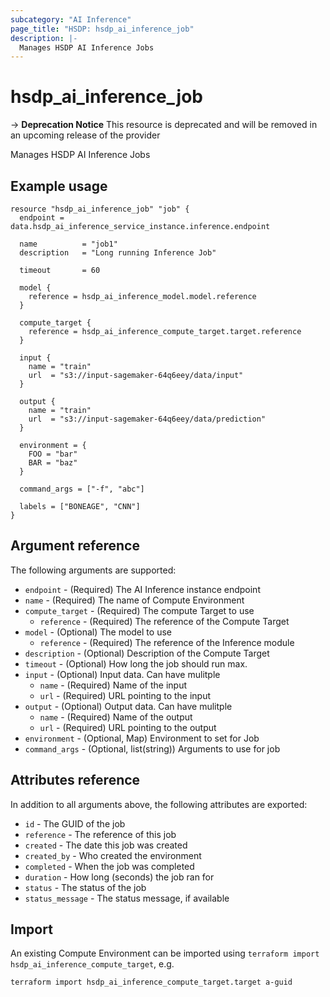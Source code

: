 ```yaml
---
subcategory: "AI Inference"
page_title: "HSDP: hsdp_ai_inference_job"
description: |-
  Manages HSDP AI Inference Jobs
---
```


# hsdp_ai_inference_job

-> **Deprecation Notice** This resource is deprecated and will be removed in an upcoming release of the provider

Manages HSDP AI Inference Jobs

## Example usage

```hcl
resource "hsdp_ai_inference_job" "job" {
  endpoint = data.hsdp_ai_inference_service_instance.inference.endpoint
  
  name          = "job1"
  description   = "Long running Inference Job"
  
  timeout       = 60
  
  model {
    reference = hsdp_ai_inference_model.model.reference
  }
  
  compute_target {
    reference = hsdp_ai_inference_compute_target.target.reference
  }
  
  input {
    name = "train"
    url  = "s3://input-sagemaker-64q6eey/data/input"
  }
  
  output {
    name = "train"
    url  = "s3://input-sagemaker-64q6eey/data/prediction"
  }
  
  environment = {
    FOO = "bar"
    BAR = "baz"
  }

  command_args = ["-f", "abc"]
  
  labels = ["BONEAGE", "CNN"]
}
```

## Argument reference

The following arguments are supported:

* `endpoint` - (Required) The AI Inference instance endpoint
* `name` - (Required) The name of Compute Environment
* `compute_target` - (Required) The compute Target to use
  * `reference` - (Required) The reference of the Compute Target
* `model` - (Optional) The model to use
  * `reference` - (Required) The reference of the Inference module
* `description` - (Optional) Description of the Compute Target
* `timeout` - (Optional) How long the job should run max.
* `input` - (Optional) Input data. Can have mulitple
  * `name` - (Required) Name of the input
  * `url` - (Required) URL pointing to the input
* `output` - (Optional) Output data. Can have mulitple
  * `name` - (Required) Name of the output
  * `url` - (Required) URL pointing to the output
* `environment` - (Optional, Map) Environment to set for Job
* `command_args` - (Optional, list(string)) Arguments to use for job

## Attributes reference

In addition to all arguments above, the following attributes are exported:

* `id` - The GUID of the job
* `reference` - The reference of this job
* `created` - The date this job was created
* `created_by` - Who created the environment
* `completed` - When the job was completed
* `duration` - How long (seconds) the job ran for
* `status` - The status of the job
* `status_message` - The status message, if available

## Import

An existing Compute Environment can be imported using `terraform import hsdp_ai_inference_compute_target`, e.g.

```bash
terraform import hsdp_ai_inference_compute_target.target a-guid
```
